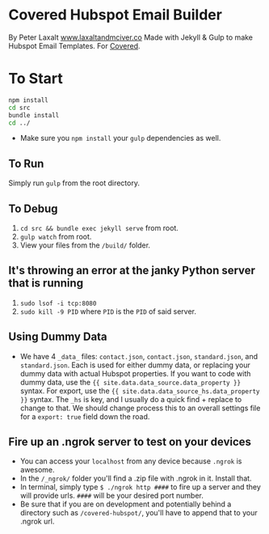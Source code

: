 # Covered Hubspot Email Builder
By Peter Laxalt
www.laxaltandmciver.co
Made with Jekyll & Gulp to make Hubspot Email Templates. For [Covered](www.itscovered.com).

# To Start
```bash
npm install
cd src
bundle install
cd ../
```
- Make sure you `npm install` your `gulp` dependencies as well.

## To Run
Simply run `gulp` from the root directory.

## To Debug
1. `cd src && bundle exec jekyll serve` from root.
2. `gulp watch` from root.
3. View your files from the `/build/` folder.

## It's throwing an error at the janky Python server that is running
1. `sudo lsof -i tcp:8080`
2. `sudo kill -9 PID` where `PID` is the `PID` of said server.

## Using Dummy Data
- We have 4 `_data_` files: `contact.json`, `contact.json`, `standard.json`, and `standard.json`. Each is used for either dummy data, or replacing your dummy data with actual Hubspot properties. If you want to code with dummy data, use the `{{ site.data.data_source.data_property }}` syntax. For export, use the `{{ site.data.data_source_hs.data_property }}` syntax. The `_hs` is key, and I usually do a quick find + replace to change to that. We should change process this to an overall settings file for a `export: true` field down the road.

## Fire up an .ngrok server to test on your devices
  - You can access your ```localhost``` from any device because ```.ngrok``` is awesome.
  - In the ```/_ngrok/``` folder you'll find a .zip file with .ngrok in it. Install that.
  - In terminal, simply type ```$ ./ngrok http ####``` to fire up a server and they will provide urls. `####` will be your desired port number.
  - Be sure that if you are on development and potentially behind a directory such as ```/covered-hubspot/```, you'll have to append that to your .ngrok url.
